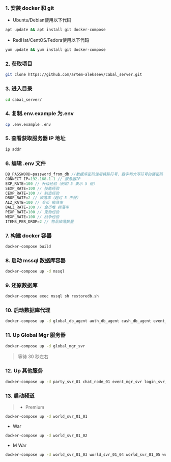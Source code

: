 ### 1. 安装 docker 和 git
>
- Ubuntu/Debian使用以下代码
```bash
apt update && apt install git docker-compose
```
- RedHat/CentOS/Fedora使用以下代码
```bash
yum update && yum install git docker-compose
```

### 2. 获取项目
```bash
git clone https://github.com/artem-alekseev/cabal_server.git
```

### 3. 进入目录
```bash
cd cabal_server/
```

### 4. 复制.env.example 为.env
```bash
cp .env.example .env
```

### 5. 查看获取服务器 IP 地址
```bash
ip addr
```

### 6. 编辑 .env 文件
```js
DB_PASSWORD=password_from_db //数据库密码使用特殊符号、数字和大写符号的强密码
CONNECT_IP=192.168.1.1 // 服务器IP
EXP_RATE=100 // 升级经验（例如 5 表示 5 倍）
SEXP_RATE=100 // 技能经验
CEXP_RATE=100 // 制造经验
DROP_RATE=2 // 掉落率（超过 5 不好）
ALZ_RATE=100 // 金币 掉落率
BALZ_RATE=100 // 金币堆 掉落率
PEXP_RATE=100 // 宠物经验
WEXP_RATE=100 // 战争经验
ITEMS_PER_DROP=2 // 物品掉落数量
```

### 7. 构建 docker 容器
```bash
docker-compose build
```

### 8. 启动 mssql 数据库容器
```bash
docker-compose up -d mssql
```

### 9. 还原数据库
```bash
docker-compose exec mssql sh restoredb.sh
```

### 10. 启动数据库代理
```bash
docker-compose up -d global_db_agent auth_db_agent cash_db_agent event_db_agent pc_bang_db_agent db_agent_01 rock_and_roll_its
```

### 11. Up Global Mgr 服务器
```bash
docker-compose up -d global_mgr_svr
```
> 等待 30 秒左右

### 12. Up 其他服务
```bash
docker-compose up -d party_svr_01 chat_node_01 event_mgr_svr login_svr_01 agent_shop_01
```
### 13. 启动频道
> - Premium
```bash
docker-compose up -d world_svr_01_01
```
- War
```bash
docker-compose up -d world_svr_01_02
```
- M War
```bash
docker-compose up -d world_svr_01_03 world_svr_01_04 world_svr_01_05 world_svr_01_06 world_svr_01_07
```
